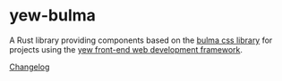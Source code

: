 # yew-bulma

A Rust library providing components based on the [bulma css library](https://bulma.io/) for projects using the [yew front-end web development framework](https://yew.rs/).

[Changelog](https://github.com/kellpossible/yew-bulma/releases)
